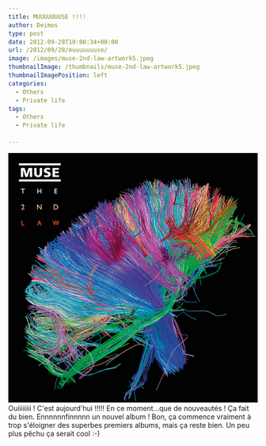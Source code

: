 ```yaml
---
title: MUUUUUUUSE !!!!
author: Deimos
type: post
date: 2012-09-28T10:00:34+00:00
url: /2012/09/28/muuuuuuuse/
image: /images/muse-2nd-law-artwork5.jpeg
thumbnailImage: /thumbnails/muse-2nd-law-artwork5.jpeg
thumbnailImagePosition: left
categories:
  - Others
  - Private life
tags:
  - Others
  - Private life

---
```

![muse-2nd-law-artwork5](/images/muse-2nd-law-artwork5.jpeg)
Ouiiiiiiii ! C'est aujourd'hui !!!!! En ce moment...que de nouveautés ! Ça fait du bien. Ennnnnnfinnnnn un nouvel album ! Bon, ça commence vraiment à trop s'éloigner des superbes premiers albums, mais ça reste bien. Un peu plus pêchu ça serait cool :-)